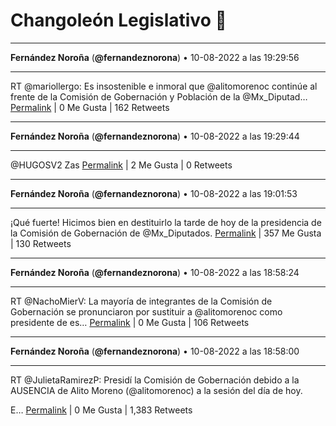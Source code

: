 # Changoleón Legislativo 🙈
*****
**Fernández Noroña** (**@fernandeznorona**) • 10-08-2022 a las 19:29:56
*****
RT @mariollergo: Es insostenible e inmoral que @alitomorenoc continúe al frente de la Comisión de Gobernación y Población de la @Mx_Diputad…
[Permalink](https://twitter.com/fernandeznorona/status/1557569983105773571) | 0 Me Gusta | 162 Retweets
*****
**Fernández Noroña** (**@fernandeznorona**) • 10-08-2022 a las 19:29:44
*****
@HUGOSV2 Zas
[Permalink](https://twitter.com/fernandeznorona/status/1557569931704537088) | 2 Me Gusta | 0 Retweets
*****
**Fernández Noroña** (**@fernandeznorona**) • 10-08-2022 a las 19:01:53
*****
¡Qué fuerte! Hicimos bien en destituirlo la tarde de hoy de la presidencia de la Comisión de Gobernación de @Mx_Diputados.
[Permalink](https://twitter.com/fernandeznorona/status/1557562923907792896) | 357 Me Gusta | 130 Retweets
*****
**Fernández Noroña** (**@fernandeznorona**) • 10-08-2022 a las 18:58:24
*****
RT @NachoMierV: La mayoría de integrantes de la Comisión de Gobernación se pronunciaron por sustituir a @alitomorenoc como presidente de es…
[Permalink](https://twitter.com/fernandeznorona/status/1557562045490495488) | 0 Me Gusta | 106 Retweets
*****
**Fernández Noroña** (**@fernandeznorona**) • 10-08-2022 a las 18:58:00
*****
RT @JulietaRamirezP: Presidí la Comisión de Gobernación debido a la AUSENCIA de Alito Moreno (@alitomorenoc) a la sesión del día de hoy.


E…
[Permalink](https://twitter.com/fernandeznorona/status/1557561943585603584) | 0 Me Gusta | 1,383 Retweets